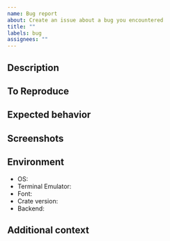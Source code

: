 ```yaml
---
name: Bug report
about: Create an issue about a bug you encountered
title: ""
labels: bug
assignees: ""
---
```


<!--
Hi there, sorry `chess-tui` is not working as expected.
Please fill this bug report conscientiously.
A detailed and complete issue is more likely to be processed quickly.
-->

## Description

<!--
A clear and concise description of what the bug is.
-->

## To Reproduce

<!--
Try to reduce the issue to a simple code sample exhibiting the problem.
Ideally, fork the project and add a test or an example.
-->

## Expected behavior

<!--
A clear and concise description of what you expected to happen.
-->

## Screenshots

<!--
If applicable, add screenshots, gifs or videos to help explain your problem.
-->

## Environment

<!--
Add a description of the systems where you are observing the issue. For example:
- OS: Linux
- Terminal Emulator: xterm
- Font: Inconsolata (Patched)
- Crate version: 0.7
- Backend: termion
-->

- OS:
- Terminal Emulator:
- Font:
- Crate version:
- Backend:

## Additional context

<!--
Add any other context about the problem here.
If you already looked into the issue, include all the leads you have explored.
-->
